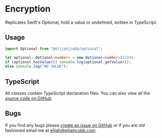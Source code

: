 # Encryption
Replicates Swift's Optional, hold a value or undefined, written in TypeScript.

## Usage
```typescript
import Optional from "@elijahjcobb/optional";

let optional: Optional<number> = new Optional<number>(1234);
if (optional.hasValue()) console.log(optional.getValue());
else console.log("NO VALUE");

```


## TypeScript
All classes contain TypeScript declaration files. You can also view all the [source code on GitHub](https://github.com/elijahjcobb/optional/tree/master/ts).

## Bugs
If you find any bugs please [create an issue on GitHub](https://github.com/elijahjcobb/optional/issues) or if you are old fashioned email me at [elijah@elijahcobb.com](mailto:elijah@elijahcobb.com).
